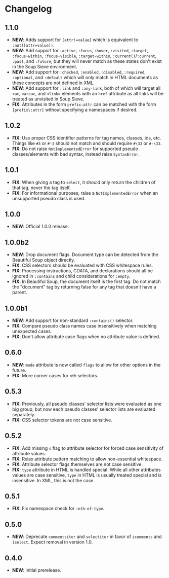 # Changelog

## 1.1.0

- **NEW**: Adds support for `[attr!=value]` which is equivalent to `:not([attr=value])`.
- **NEW**: Add support for `:active`, `:focus`, `:hover`, `:visited`, `:target`, `:focus-within`, `:focus-visible`, `:target-within`, `:current()`/`:current`, `:past`, and `:future`, but they will never match as these states don't exist in the Soup Sieve environment.
- **NEW**: Add support for `:checked`, `:enabled`, `:disabled`, `:required`, `:optional`, and `:default` which will only match in HTML documents as these concepts are not defined in XML.
- **NEW**: Add support for `:link` and `:any-link`, both of which will target all `<a>`, `<area>`, and `<link>` elements with an `href` attribute as all links will be treated as unvisited in Soup Sieve.
- **FIX**: Attributes in the form `prefix:attr` can be matched with the form `[prefix\:attr]` without specifying a namespaces if desired.

## 1.0.2

- **FIX**: Use proper CSS identifier patterns for tag names, classes, ids, etc. Things like `#3` or `#-3` should not match and should require `#\33` or `#-\33`.
- **FIX**: Do not raise `NotImplementedError` for supported pseudo classes/elements with bad syntax, instead raise `SyntaxError`.

## 1.0.1

- **FIX**: When giving a tag to `select`, it should only return the children of that tag, never the tag itself.
- **FIX**: For informational purposes, raise a `NotImplementedError` when an unsupported pseudo class is used.

## 1.0.0

- **NEW**: Official 1.0.0 release.

## 1.0.0b2

- **NEW**: Drop document flags. Document type can be detected from the Beautiful Soup object directly.
- **FIX**: CSS selectors should be evaluated with CSS whitespace rules.
- **FIX**: Processing instructions, CDATA, and declarations should all be ignored in `:contains` and child considerations for `:empty`.
- **FIX**: In Beautiful Soup, the document itself is the first tag. Do not match the "document" tag by returning false for any tag that doesn't have a parent.

## 1.0.0b1

- **NEW**: Add support for non-standard `:contains()` selector.
- **FIX**: Compare pseudo class names case insensitively when matching unexpected cases.
- **FIX**: Don't allow attribute case flags when no attribute value is defined.

## 0.6.0

- **NEW**: `mode` attribute is now called `flags` to allow for other options in the future.
- **FIX**: More corner cases for `nth` selectors.

## 0.5.3

- **FIX**: Previously, all pseudo classes' selector lists were evaluated as one big group, but now each pseudo classes' selector lists are evaluated separately.
- **FIX**: CSS selector tokens are not case sensitive.

## 0.5.2

- **FIX**: Add missing `s` flag to attribute selector for forced case sensitivity of attribute values.
- **FIX**: Relax attribute pattern matching to allow non-essential whitespace.
- **FIX**: Attribute selector flags themselves are not case sensitive.
- **FIX**: `type` attribute in HTML is handled special. While all other attributes values are case sensitive, `type` in HTML is usually treated special and is insensitive. In XML, this is not the case.

## 0.5.1

- **FIX**: Fix namespace check for `:nth-of-type`.

## 0.5.0

- **NEW**: Deprecate `commentsiter` and `selectiter` in favor of `icomments` and `iselect`. Expect removal in version 1.0.

## 0.4.0

- **NEW**: Initial prerelease.
